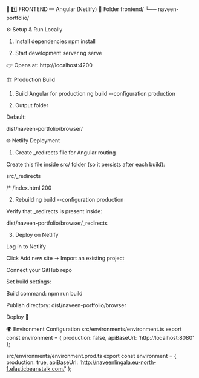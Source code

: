 🧩 1️⃣ FRONTEND — Angular (Netlify)
📁 Folder
frontend/
└── naveen-portfolio/

⚙️ Setup & Run Locally
1. Install dependencies
npm install

2. Start development server
ng serve


👉 Opens at: http://localhost:4200

🏗️ Production Build
1. Build Angular for production
ng build --configuration production

2. Output folder

Default:

dist/naveen-portfolio/browser/

🌐 Netlify Deployment
1. Create _redirects file for Angular routing

Create this file inside src/ folder (so it persists after each build):

src/_redirects

/*    /index.html   200

2. Rebuild
ng build --configuration production


Verify that _redirects is present inside:

dist/naveen-portfolio/browser/_redirects

3. Deploy on Netlify

Log in to Netlify

Click Add new site → Import an existing project

Connect your GitHub repo

Set build settings:

Build command: npm run build

Publish directory: dist/naveen-portfolio/browser

Deploy 🚀

🌍 Environment Configuration
src/environments/environment.ts
export const environment = {
  production: false,
  apiBaseUrl: 'http://localhost:8080'
};

src/environments/environment.prod.ts
export const environment = {
  production: true,
  apiBaseUrl: 'http://naveenlingala.eu-north-1.elasticbeanstalk.com/'
};

